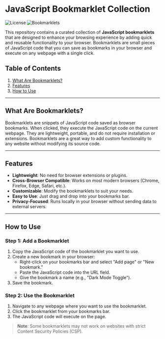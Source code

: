 # JavaScript Bookmarklet Collection

![License](https://img.shields.io/badge/license-MIT-blue.svg)
![Bookmarklets](https://img.shields.io/badge/Bookmarklets-Active-green.svg)

This repository contains a curated collection of **JavaScript bookmarklets** that are designed to enhance your browsing experience by adding quick and reusable functionality to your browser. Bookmarklets are small pieces of JavaScript code that you can save as bookmarks in your browser and execute on any webpage with a single click.

## Table of Contents

1. [What Are Bookmarklets?](#what-are-bookmarklets)
2. [Features](#features)
3. [How to Use](#how-to-use)

---

## What Are Bookmarklets?

Bookmarklets are snippets of JavaScript code saved as browser bookmarks. When clicked, they execute the JavaScript code on the current webpage. They are lightweight, portable, and do not require installation or extensions. Bookmarklets are a great way to add custom functionality to any website without modifying its source code.

---

## Features

- **Lightweight**: No need for browser extensions or plugins.
- **Cross-Browser Compatible**: Works on most modern browsers (Chrome, Firefox, Edge, Safari, etc.).
- **Customizable**: Modify the bookmarklets to suit your needs.
- **Easy to Use**: Just drag and drop into your bookmarks bar.
- **Privacy-Focused**: Runs locally in your browser without sending data to external servers.

---

## How to Use

### Step 1: Add a Bookmarklet
1. Copy the JavaScript code of the bookmarklet you want to use.
2. Create a new bookmark in your browser:
   - Right-click on your bookmarks bar and select "Add page" or "New bookmark."
   - Paste the JavaScript code into the URL field.
   - Give the bookmark a name (e.g., "Dark Mode Toggle").
3. Save the bookmark.

### Step 2: Use the Bookmarklet
1. Navigate to any webpage where you want to use the bookmarklet.
2. Click the bookmarklet from your bookmarks bar.
3. The JavaScript code will execute on the page.

> **Note**: Some bookmarklets may not work on websites with strict Content Security Policies (CSP).





